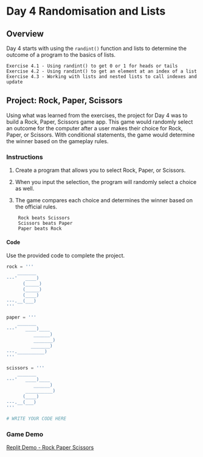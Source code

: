 # Day 4 Randomisation and Lists

## Overview

Day 4 starts with using the `randint()` function and lists to determine the outcome of a program to the basics of lists.

    Exercise 4.1 - Using randint() to get 0 or 1 for heads or tails
    Exercise 4.2 - Using randint() to get an element at an index of a list
    Exercise 4.3 - Working with lists and nested lists to call indexes and update

## Project: Rock, Paper, Scissors

Using what was learned from the exercises, the project for Day 4 was to build a Rock, Paper, Scissors game app. This game would randomly select an outcome for the computer after a user makes their choice for Rock, Paper, or Scissors. With conditional statements, the game would determine the winner based on the gameplay rules.

### Instructions

1. Create a program that allows you to select Rock, Paper, or Scissors.
2. When you input the selection, the program will randomly select a choice as well.
3. The game compares each choice and determines the winner based on the official rules.

        Rock beats Scissors
        Scissors beats Paper
        Paper beats Rock

#### Code

Use the provided code to complete the project.

```python
rock = '''
    _______
---'   ____)
      (_____)
      (_____)
      (____)
---.__(___)
'''

paper = '''
    _______
---'   ____)____
          ______)
          _______)
         _______)
---.__________)
'''

scissors = '''
    _______
---'   ____)____
          ______)
       __________)
      (____)
---.__(___)
'''

# WRITE YOUR CODE HERE
```

### Game Demo

[Replit Demo - Rock Paper Scissors](https://replit.com/@EoghyUnscripted/Rock-Paper-Scissors)
